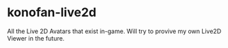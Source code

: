 # konofan-live2d
All the Live 2D Avatars that exist in-game. Will try to provive my own Live2D Viewer in the future.
